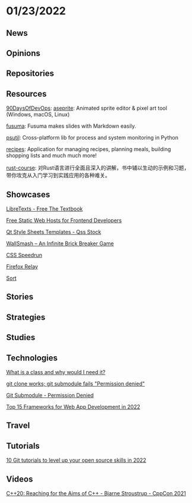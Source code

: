 # 01/23/2022

## News

## Opinions

## Repositories

## Resources
[90DaysOfDevOps](https://github.com/MichaelCade/90DaysOfDevOps): 
[aseprite](https://github.com/aseprite/aseprite): Animated sprite editor & pixel art tool (Windows, macOS, Linux)

[fusuma](https://github.com/hiroppy/fusuma): Fusuma makes slides with Markdown easily.

[psutil](https://github.com/giampaolo/psutil): Cross-platform lib for process and system monitoring in Python

[recipes](https://github.com/TandoorRecipes/recipes): Application for managing recipes, planning meals, building shopping lists and much much more!

[rust-course](https://github.com/sunface/rust-course): 对Rust语言进行全面且深入的讲解，书中辅以生动的示例和习题，带你攻克从入门学习到实践应用的各种难关。

## Showcases
[LibreTexts - Free The Textbook](https://libretexts.org/)

[Free Static Web Hosts for Frontend Developers](https://kaeruct.github.io/posts/free-static-web-hosts-for-frontend-developers.html)

[Qt Style Sheets Templates - Qss Stock](https://qss-stock.devsecstudio.com/templates.php)

[WallSmash – An Infinite Brick Breaker Game](https://wallsmash.com/)

[CSS Speedrun](https://css-speedrun.netlify.app/)

[Firefox Relay](https://relay.firefox.com/)

[Sort](https://sort.bullinger.dev/)

## Stories


## Strategies


## Studies

## Technologies
[What is a class and why would I need it?](https://blog.royalsloth.eu/posts/what-is-a-class-and-why-would-i-need-it/)

[git clone works; git submodule fails "Permission denied"](https://stackoverflow.com/questions/49191565/git-clone-works-git-submodule-fails-permission-denied)

[Git Submodule - Permission Denied](https://stackoverflow.com/questions/25957125/git-submodule-permission-denied)

[Top 15 Frameworks for Web App Development in 2022](https://www.decipherzone.com/blog-detail/web-app-frameworks?)

## Travel

## Tutorials
[10 Git tutorials to level up your open source skills in 2022](https://opensource.com/article/22/1/git-tutorials)

## Videos
[C++20: Reaching for the Aims of C++ - Bjarne Stroustrup - CppCon 2021](https://www.youtube.com/watch?v=15QF2q66NhU)
